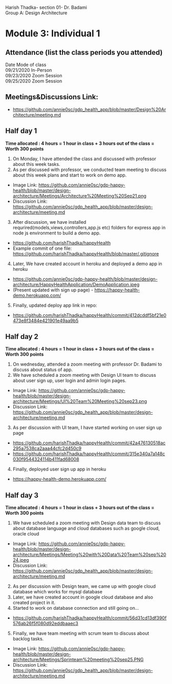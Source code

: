 Harish Thadka- section 01- Dr. Badami  
Group A: Design Architecture
# Module 3: Individual 1

## Attendance (list the class periods you attended)

Date    Mode of class  
09/21/2020 In-Person  
09/23/2020 Zoom Session  
09/25/2020 Zoom Session  

## Meetings&Discussions Link:
- https://github.com/annie0sc/gdp_health_app/blob/master/Design%20Architecture/meeting.md

 ## Half day 1
**Time allocated : 4 hours = 1 hour in class + 3 hours out of the class = Worth 300 points**
1. On Monday, I have attended the class and discussed with professor about this week tasks.
2. As per discussed with professor, we conducted team meeting to discuss about this week plans and start to work on demo app.
- Image Link: https://github.com/annie0sc/gdp-happy-health/blob/master/design-architecture/Meetings/Architecture%20Meeting%20Sep21.png
- Discussion Link:  https://github.com/annie0sc/gdp_health_app/blob/master/design-architecture/meeting.md
3. After discussion, we have installed requrired(models,views,controllers,app.js etc) folders for express app in node js environment to build a demo app.
- https://github.com/harishThadka/happyHealth
- Example commit of one file: https://github.com/harishThadka/happyHealth/blob/master/.gitignore
4. Later, We have created account in heroku and deployed a demo app in heroku
- https://github.com/annie0sc/gdp-happy-health/blob/master/design-architecture/HappyHealthApplication/DemoApplication.jpeg
- (Present updated with sign up page) - https://happy-health-demo.herokuapp.com/
5. Finally, updated deploy app link in repo:
- https://github.com/harishThadka/happyHealth/commit/412dcddf5bf21e0473e8f3484e421901e49aa9b5

 ## Half day 2
 **Time allocated : 4 hours = 1 hour in class + 3 hours out of the class = Worth 300 points** 
 1. On wednesday, attended a zoom meeting with professor Dr. Badami to discuss about status of app.
 2. We have scheduled a zoom meeting with Design UI team to discuss about user sign up, user login and admin login pages.
 - Image Link: https://github.com/annie0sc/gdp-happy-health/blob/master/design-architecture/Meetings/UI%20Team%20Meeting%20sep23.png
  - Discussion Link: https://github.com/annie0sc/gdp_health_app/blob/master/design-architecture/meeting.md
 3. As per discussion with UI team, I have started working on user sign up page
 - https://github.com/harishThadka/happyHealth/commit/42a476130518ac295a7538ca2aaa44cfc2d450c9
 - https://github.com/harishThadka/happyHealth/commit/315e340a7a148c030f9544324114b411fad68008
 4. Finally, deployed user sign up app in heroku
 - https://happy-health-demo.herokuapp.com/
 
 ## Half day 3
 **Time allocated : 4 hours = 1 hour in class + 3 hours out of the class = Worth 300 points**   
1. We have scheduled a zoom meeting with Design data team to discuss about database language and cloud databases such as google cloud, oracle cloud
- Image Link: https://github.com/annie0sc/gdp-happy-health/blob/master/design-architecture/Meetings/Meeting%20with%20Data%20Team%20sep%2024.jpeg
- Discussion Link:  https://github.com/annie0sc/gdp_health_app/blob/master/design-architecture/meeting.md
2. As per discussion with Design team, we came up with google cloud database which works for mysql database
3. Later, we have created account in google cloud database and also created project in it.
4. Started to work on database connection and still going on...
- https://github.com/harishThadka/happyHealth/commit/56d31cd13df390f576ab26f5f080d92eddbaaec3
5. Finally, we have team meeting with scrum team to discuss about backlog tasks.
- Image Link: https://github.com/annie0sc/gdp-happy-health/blob/master/design-architecture/Meetings/Sprinteam%20meeting%20sep25.PNG
- Discussion Link:  https://github.com/annie0sc/gdp_health_app/blob/master/design-architecture/meeting.md

